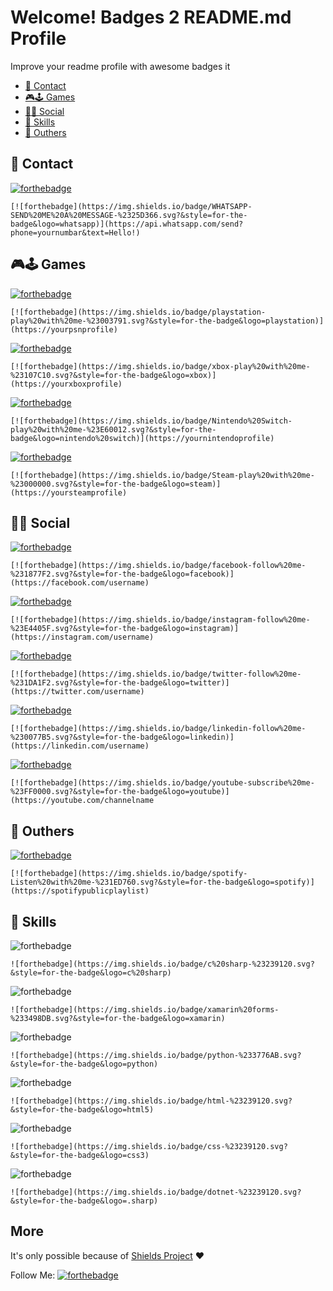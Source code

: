 # Welcome! Badges 2 README.md Profile 

Improve your readme profile with awesome badges it

- [📱 Contact](https://github.com/alexandresanlim/Badges2ReadMeProfile#-contact)
- [🎮🕹 Games](https://github.com/alexandresanlim/Badges2ReadMeProfile#--games)
- [👨👩 Social](https://github.com/alexandresanlim/Badges2ReadMeProfile#--social)
- [🚀 Skills](https://github.com/alexandresanlim/Badges2ReadMeProfile#--skills)
- [🐸 Outhers](https://github.com/alexandresanlim/Badges2ReadMeProfile#-outhers)


## 📱 Contact

[![forthebadge](https://img.shields.io/badge/WHATSAPP-SEND%20ME%20A%20MESSAGE-%2325D366.svg?&style=for-the-badge&logo=whatsapp)](https://api.whatsapp.com/send?phone=yournumbar&text=Hello!)
```
[![forthebadge](https://img.shields.io/badge/WHATSAPP-SEND%20ME%20A%20MESSAGE-%2325D366.svg?&style=for-the-badge&logo=whatsapp)](https://api.whatsapp.com/send?phone=yournumbar&text=Hello!)
```
## 🎮🕹 Games
[![forthebadge](https://img.shields.io/badge/playstation-play%20with%20me-%23003791.svg?&style=for-the-badge&logo=playstation)](https://yourpsnprofile)
```
[![forthebadge](https://img.shields.io/badge/playstation-play%20with%20me-%23003791.svg?&style=for-the-badge&logo=playstation)](https://yourpsnprofile)
```

[![forthebadge](https://img.shields.io/badge/xbox-play%20with%20me-%23107C10.svg?&style=for-the-badge&logo=xbox)](https://yourxboxprofile)
```
[![forthebadge](https://img.shields.io/badge/xbox-play%20with%20me-%23107C10.svg?&style=for-the-badge&logo=xbox)](https://yourxboxprofile)
```
[![forthebadge](https://img.shields.io/badge/Nintendo%20Switch-play%20with%20me-%23E60012.svg?&style=for-the-badge&logo=nintendo%20switch)](https://yournintendoprofile)
```
[![forthebadge](https://img.shields.io/badge/Nintendo%20Switch-play%20with%20me-%23E60012.svg?&style=for-the-badge&logo=nintendo%20switch)](https://yournintendoprofile)
```
[![forthebadge](https://img.shields.io/badge/Steam-play%20with%20me-%23000000.svg?&style=for-the-badge&logo=steam)](https://yoursteamprofile)
```
[![forthebadge](https://img.shields.io/badge/Steam-play%20with%20me-%23000000.svg?&style=for-the-badge&logo=steam)](https://yoursteamprofile)
```

## 👨👩 Social
[![forthebadge](https://img.shields.io/badge/facebook-follow%20me-%231877F2.svg?&style=for-the-badge&logo=facebook)](https://facebook.com/username)
```
[![forthebadge](https://img.shields.io/badge/facebook-follow%20me-%231877F2.svg?&style=for-the-badge&logo=facebook)](https://facebook.com/username)
```
[![forthebadge](https://img.shields.io/badge/instagram-follow%20me-%23E4405F.svg?&style=for-the-badge&logo=instagram)](https://instagram.com/username)
```
[![forthebadge](https://img.shields.io/badge/instagram-follow%20me-%23E4405F.svg?&style=for-the-badge&logo=instagram)](https://instagram.com/username)
```
[![forthebadge](https://img.shields.io/badge/twitter-follow%20me-%231DA1F2.svg?&style=for-the-badge&logo=twitter)](https://twitter.com/username)
```
[![forthebadge](https://img.shields.io/badge/twitter-follow%20me-%231DA1F2.svg?&style=for-the-badge&logo=twitter)](https://twitter.com/username)
```
[![forthebadge](https://img.shields.io/badge/linkedin-follow%20me-%230077B5.svg?&style=for-the-badge&logo=linkedin)](https://linkedin.com/username)
```
[![forthebadge](https://img.shields.io/badge/linkedin-follow%20me-%230077B5.svg?&style=for-the-badge&logo=linkedin)](https://linkedin.com/username)
```
[![forthebadge](https://img.shields.io/badge/youtube-subscribe%20me-%23FF0000.svg?&style=for-the-badge&logo=youtube)](https://youtube.com/channelname)
```
[![forthebadge](https://img.shields.io/badge/youtube-subscribe%20me-%23FF0000.svg?&style=for-the-badge&logo=youtube)](https://youtube.com/channelname
```

## 🐸 Outhers
[![forthebadge](https://img.shields.io/badge/spotify-Listen%20with%20me-%231ED760.svg?&style=for-the-badge&logo=spotify)](https://spotifypublicplaylist)
```
[![forthebadge](https://img.shields.io/badge/spotify-Listen%20with%20me-%231ED760.svg?&style=for-the-badge&logo=spotify)](https://spotifypublicplaylist)
```

## 🚀 Skills
![forthebadge](https://img.shields.io/badge/c%20sharp-%23239120.svg?&style=for-the-badge&logo=c%20sharp)
```
![forthebadge](https://img.shields.io/badge/c%20sharp-%23239120.svg?&style=for-the-badge&logo=c%20sharp)
```
![forthebadge](https://img.shields.io/badge/xamarin%20forms-%233498DB.svg?&style=for-the-badge&logo=xamarin)
```
![forthebadge](https://img.shields.io/badge/xamarin%20forms-%233498DB.svg?&style=for-the-badge&logo=xamarin)
```
![forthebadge](https://img.shields.io/badge/python-%233776AB.svg?&style=for-the-badge&logo=python)
```
![forthebadge](https://img.shields.io/badge/python-%233776AB.svg?&style=for-the-badge&logo=python)
```
![forthebadge](https://img.shields.io/badge/html-%23239120.svg?&style=for-the-badge&logo=html5)
```
![forthebadge](https://img.shields.io/badge/html-%23239120.svg?&style=for-the-badge&logo=html5)
```
![forthebadge](https://img.shields.io/badge/css-%23239120.svg?&style=for-the-badge&logo=css3)
```
![forthebadge](https://img.shields.io/badge/css-%23239120.svg?&style=for-the-badge&logo=css3)
```
![forthebadge](https://img.shields.io/badge/dotnet-%23239120.svg?&style=for-the-badge&logo=.sharp)
```
![forthebadge](https://img.shields.io/badge/dotnet-%23239120.svg?&style=for-the-badge&logo=.sharp)
```


## More

It's only possible because of [Shields Project](https://github.com/badges/shields) ❤

Follow Me:
[![forthebadge](https://img.shields.io/github/followers/alexandresanlim?label=GitHub&style=social)](https://github.com/alexandresanlim)


